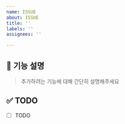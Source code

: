 ```yaml
---
name: ISSUE
about: ISSUE
title: ''
labels: ''
assignees: ''

---
```


## 📝 기능 설명

> 추가하려는 기능에 대해 간단히 설명해주세요

## ✅ TODO

- [ ] TODO
